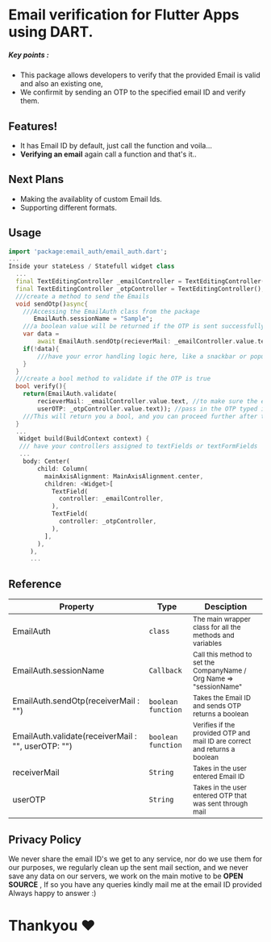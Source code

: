 # Email verification for Flutter Apps using DART.

##### Key points :
  - This package allows developers to verify that the provided Email is valid and also an existing one,
  - We confirmit by sending an OTP to the specified email ID and verify them.

## Features!
  - It has Email ID by default, just call the function and voila... 
  - **Verifying an email** again call a function and that's it.. 

## Next Plans
  - Making the availablity of custom Email Ids.
  - Supporting different formats.

## Usage
```dart
import 'package:email_auth/email_auth.dart';
...
Inside your stateLess / Statefull widget class
  ...
  final TextEditingController _emailController = TextEditingController();
  final TextEditingController _otpController = TextEditingController();
  ///create a method to send the Emails
  void sendOtp()async{
    ///Accessing the EmailAuth class from the package
       EmailAuth.sessionName = "Sample";
    ///a boolean value will be returned if the OTP is sent successfully
    var data =
        await EmailAuth.sendOtp(recieverMail: _emailController.value.text);
    if(!data){
        ///have your error handling logic here, like a snackbar or popup widget
    }
  }
  ///create a bool method to validate if the OTP is true
  bool verify(){
    return(EmailAuth.validate(
        recieverMail: _emailController.value.text, //to make sure the email ID is not changed
        userOTP: _otpController.value.text)); //pass in the OTP typed in
    ///This will return you a bool, and you can proceed further after that, add a fail case and a success case (result will be true/false)
  }
  ...
   Widget build(BuildContext context) {
   /// have your controllers assigned to textFields or textFormFields
   ...
    body: Center(
        child: Column(
          mainAxisAlignment: MainAxisAlignment.center,
          children: <Widget>[
            TextField(
              controller: _emailController,
            ),
            TextField(
              controller: _otpController,
            ),
          ],
        ),
      ),
      ...
```

## Reference

Property |   Type     | Desciption
-------- |------------| ---------------
EmailAuth |   `class`     | <sub>The main wrapper class for all the methods and variables</sub>
EmailAuth.sessionName|   `Callback`     | <sub>Call this method to set the CompanyName / Org Name => "sessionName"</sub>
EmailAuth.sendOtp(receiverMail : "") |   `boolean function`     | <sub>Takes the Email ID and sends OTP returns a boolean</sub>
EmailAuth.validate(receiverMail : "", userOTP: "")|   `boolean function`     | <sub>Verifies if the provided OTP and mail ID are correct and returns a boolean</sub>
receiverMail |   `String`     | <sub>Takes in the user entered Email ID</sub>
userOTP |   `String`     | <sub>Takes in the user entered OTP that was sent through mail</sub>

## Privacy Policy
We never share the email ID's we get to any service, nor do we use them for our purposes, we regularly clean up the sent mail section, and we never save any data on our servers, we work on the main motive to be **OPEN SOURCE** , If so you have any queries kindly mail me at the email ID provided Always happy to answer :)
# Thankyou ❤️